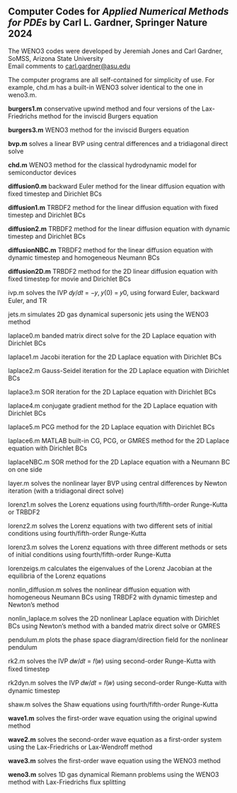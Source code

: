 ## Computer Codes for *Applied Numerical Methods for PDEs* by Carl L. Gardner, Springer Nature 2024

The WENO3 codes were developed by Jeremiah Jones and Carl Gardner, SoMSS, Arizona State University    
     Email comments to carl.gardner@asu.edu

The computer programs are all self-contained for simplicity of use. For example, chd.m has a built-in WENO3 solver identical to the one in weno3.m.

**burgers1.m** conservative upwind method and four versions of the Lax-Friedrichs method for the inviscid Burgers equation

**burgers3.m** WENO3 method for the inviscid Burgers equation

**bvp.m** solves a linear BVP using central differences and a tridiagonal direct solve

**chd.m** WENO3 method for the classical hydrodynamic model for semiconductor devices

**diffusion0.m** backward Euler method for the linear diffusion equation with fixed timestep and Dirichlet BCs

**diffusion1.m** TRBDF2 method for the linear diffusion equation with fixed timestep and Dirichlet BCs

**diffusion2.m** TRBDF2 method for the linear diffusion equation with dynamic timestep and Dirichlet BCs

**diffusionNBC.m** TRBDF2 method for the linear diffusion equation with dynamic timestep and homogeneous Neumann BCs

**diffusion2D.m** TRBDF2 method for the 2D linear diffusion equation with fixed timestep for movie and Dirichlet BCs

ivp.m solves the IVP 𝑑𝑦/𝑑𝑡 = −𝑦, 𝑦(0) = 𝑦0, using forward Euler, backward Euler, and TR

jets.m simulates 2D gas dynamical supersonic jets using the WENO3 method 

laplace0.m banded matrix direct solve for the 2D Laplace equation with Dirichlet BCs

laplace1.m Jacobi iteration for the 2D Laplace equation with Dirichlet BCs

laplace2.m Gauss-Seidel iteration for the 2D Laplace equation with Dirichlet BCs

laplace3.m SOR iteration for the 2D Laplace equation with Dirichlet BCs 

laplace4.m conjugate gradient method for the 2D Laplace equation with Dirichlet BCs

laplace5.m PCG method for the 2D Laplace equation with Dirichlet BCs 

laplace6.m MATLAB built-in CG, PCG, or GMRES method for the 2D Laplace equation with Dirichlet BCs

laplaceNBC.m SOR method for the 2D Laplace equation with a Neumann BC on one side

layer.m solves the nonlinear layer BVP using central differences by Newton iteration (with a tridiagonal direct solve)

lorenz1.m solves the Lorenz equations using fourth/fifth-order Runge-Kutta or TRBDF2

lorenz2.m solves the Lorenz equations with two different sets of initial conditions using fourth/fifth-order Runge-Kutta

lorenz3.m solves the Lorenz equations with three different methods or sets of initial conditions using fourth/fifth-order Runge-Kutta

lorenzeigs.m calculates the eigenvalues of the Lorenz Jacobian at the equilibria of the Lorenz equations

nonlin_diffusion.m solves the nonlinear diffusion equation with homogeneous Neumann BCs using TRBDF2 with dynamic timestep and Newton’s method 

nonlin_laplace.m solves the 2D nonlinear Laplace equation with Dirichlet BCs using Newton’s method with a banded matrix direct solve or GMRES 

pendulum.m plots the phase space diagram/direction field for the nonlinear pendulum

rk2.m solves the IVP 𝑑𝑤/𝑑𝑡 = 𝑓(𝑤) using second-order Runge-Kutta with fixed timestep

rk2dyn.m solves the IVP 𝑑𝑤/𝑑𝑡 = 𝑓(𝑤) using second-order Runge-Kutta with dynamic timestep

shaw.m solves the Shaw equations using fourth/fifth-order Runge-Kutta 

**wave1.m** solves the first-order wave equation using the original upwind method 

**wave2.m** solves the second-order wave equation as a first-order system using the Lax-Friedrichs or Lax-Wendroff method

**wave3.m** solves the first-order wave equation using the WENO3 method 

**weno3.m** solves 1D gas dynamical Riemann problems using the WENO3 method with Lax-Friedrichs flux splitting



